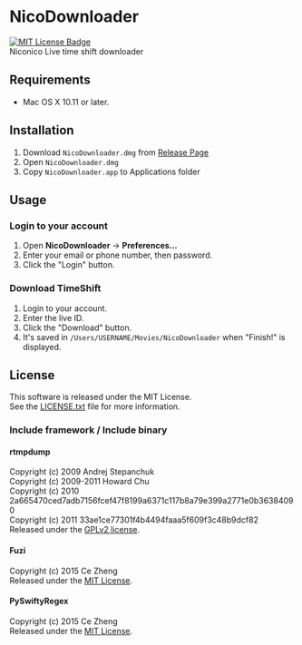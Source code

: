 # NicoDownloader
[![MIT License Badge]][License]  
Niconico Live time shift downloader

## Requirements
- Mac OS X 10.11 or later.

## Installation
1. Download `NicoDownloader.dmg` from [Release Page]
2. Open `NicoDownloader.dmg`
3. Copy `NicoDownloader.app` to Applications folder

## Usage
### Login to your account
1. Open **NicoDownloader** -> **Preferences...**
2. Enter your email or phone number, then password.
3. Click the "Login" button.

### Download TimeShift
1. Login to your account.
2. Enter the live ID.
3. Click the "Download" button.
4. It's saved in `/Users/USERNAME/Movies/NicoDownloader` when "Finish!" is displayed.

## License
This software is released under the MIT License.  
See the [LICENSE.txt][License] file for more information.

### Include framework / Include binary
#### rtmpdump
Copyright (c) 2009 Andrej Stepanchuk  
Copyright (c) 2009-2011 Howard Chu  
Copyright (c) 2010 2a665470ced7adb7156fcef47f8199a6371c117b8a79e399a2771e0b36384090  
Copyright (c) 2011 33ae1ce77301f4b4494faaa5f609f3c48b9dcf82  
Released under the [GPLv2 license][rtmpdump-License].

#### Fuzi
Copyright (c) 2015 Ce Zheng  
Released under the [MIT License][Fuzi-License].

#### PySwiftyRegex
Copyright (c) 2015 Ce Zheng  
Released under the [MIT License][PySwiftyRegex-License].

[MIT License Badge]: http://img.shields.io/badge/license-MIT-blue.svg?style=flat
[Release Page]: https://github.com/kpherox/nicodownloader/releases/latest
[License]: https://github.com/kpherox/nicodownloader/blob/master/LICENSE
[rtmpdump-License]: https://github.com/taonico/rtmpdump-nico-live/blob/nicolive/COPYING
[Fuzi-License]: https://github.com/cezheng/Fuzi/blob/master/LICENSE
[PySwiftyRegex-License]: https://github.com/cezheng/PySwiftyRegex/blob/master/LICENSE

